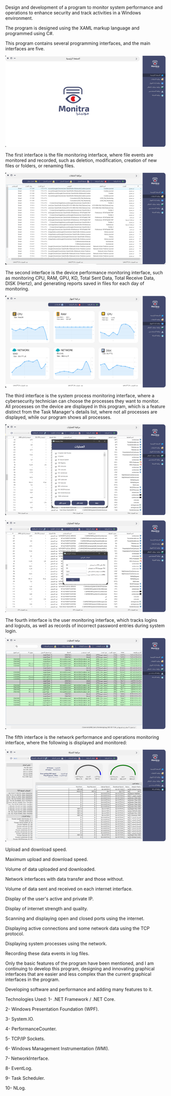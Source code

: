 Design and development of a program to monitor system performance and operations to enhance security and track activities in a Windows environment.

The program is designed using the XAML markup language and programmed using C#.

This program contains several programming interfaces, and the main interfaces are five.

<p align="center">
  <img src="1.png" alt="Main interface">
</p>

The first interface is the file monitoring interface, where file events are monitored and recorded, such as deletion, modification, creation of new files or folders, or renaming files.

<p align="center">
  <img src="2.png" alt="Main interface">
</p>

The second interface is the device performance monitoring interface, such as monitoring CPU, RAM, GPU, KD, Total Sent Data, Total Receive Data, DISK (Hertz), and generating reports saved in files for each day of monitoring.

<p align="center">
  <img src="3.png" alt="Main interface">
</p>

The third interface is the system process monitoring interface, where a cybersecurity technician can choose the processes they want to monitor.
All processes on the device are displayed in this program, which is a feature distinct from the Task Manager's details list, where not all processes are displayed, while our program shows all processes.
<p align="center">
  <img src="4.png" alt="Main interface">
</p>

<p align="center">
  <img src="5.png" alt="Main interface">
</p>

The fourth interface is the user monitoring interface, which tracks logins and logouts, as well as records of incorrect password entries during system login.
<p align="center">
  <img src="6.png" alt="Main interface">
</p>

The fifth interface is the network performance and operations monitoring interface, where the following is displayed and monitored:
<p align="center">
  <img src="7.png" alt="Main interface">
</p>

Upload and download speed.

Maximum upload and download speed.

Volume of data uploaded and downloaded.

Network interfaces with data transfer and those without.

Volume of data sent and received on each internet interface.

Display of the user's active and private IP.

Display of internet strength and quality.

Scanning and displaying open and closed ports using the internet.

Displaying active connections and some network data using the TCP protocol.

Displaying system processes using the network.

Recording these data events in log files.

Only the basic features of the program have been mentioned, and I am continuing to develop this program, designing and innovating graphical interfaces that are easier and less complex than the current graphical interfaces in the program.

Developing software and performance and adding many features to it.

Technologies Used:
1- .NET Framework / .NET Core.

2- Windows Presentation Foundation (WPF).

3- System.IO.

4- PerformanceCounter.

5- TCP/IP Sockets.

6- Windows Management Instrumentation (WMI).

7- NetworkInterface.

8- EventLog.

9- Task Scheduler.

10- NLog.
